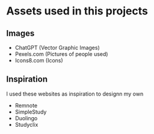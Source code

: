 # Assets used in this projects 

## Images
- ChatGPT (Vector Graphic Images)
- Pexels.com (Pictures of people used)
- Icons8.com (Icons)

## Inspiration 
I used these websites as inspiration to designn my own
- Remnote 
- SimpleStudy 
- Duolingo 
- Studyclix